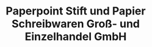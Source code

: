 ---
title: "Paperpoint Stift und Papier Schreibwaren Groß- und Einzelhandel GmbH"
url: /dortmund/paperpoint-stift-und-papier-schreibwaren-gross-und-einzelhandel-gmbh/
shop: Schreibwaren
---